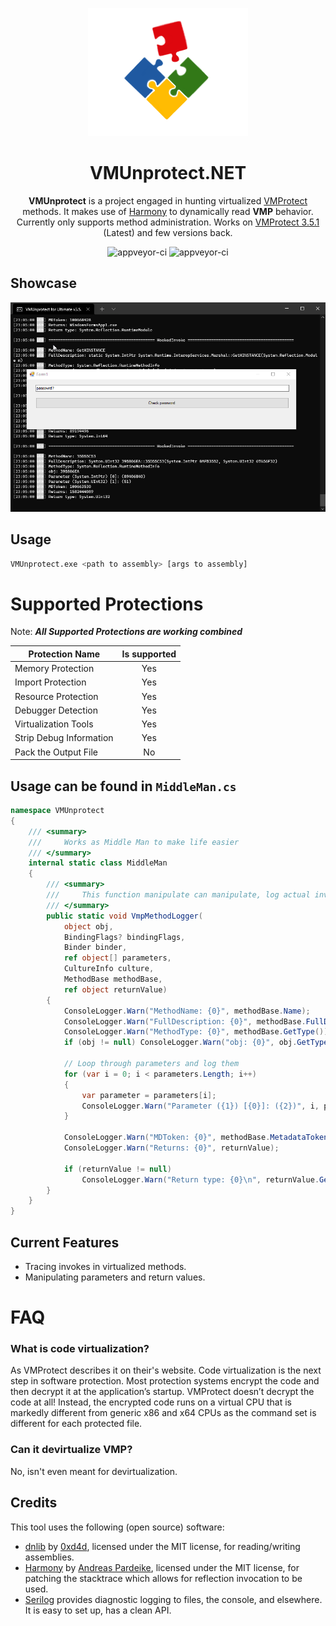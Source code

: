 <p align="center">
  <img width="256" heigth="256" src="VMUP/media/vmup.png">
<h1 align="center">VMUnprotect.NET</h1>
<p align="center">
  <strong>VMUnprotect</strong> is a project engaged in hunting virtualized <a href="https://vmpsoft.com">VMProtect</a> methods. It makes use of <a href="https://github.com/pardeike/Harmony">Harmony</a> to dynamically read <strong>VMP</strong> behavior. Currently only supports method administration. Works on <a href="https://vmpsoft.com/20210919/vmprotect-3-5-1/">VMProtect 3.5.1</a> (Latest) and few versions back.
</p>
</p>
<p align="center">
  <img src="https://forthebadge.com/images/badges/built-with-love.svg" alt="appveyor-ci" />
  <img src="https://forthebadge.com/images/badges/made-with-c-sharp.svg" alt="appveyor-ci" />
</p>
</p>

## Showcase
<img src="VMUP/media/gif.gif">

## Usage
```sh
VMUnprotect.exe <path to assembly> [args to assembly]
```

# Supported Protections
Note: ***All Supported Protections are working combined***

Protection Name | Is supported | 
------------- | :----: 
Memory Protection | Yes 
Import Protection | Yes 
Resource Protection | Yes 
Debugger Detection | Yes 
Virtualization Tools | Yes 
Strip Debug Information | Yes 
Pack the Output File | No

## Usage can be found in ```MiddleMan.cs```
```csharp
namespace VMUnprotect
{
    /// <summary>
    ///     Works as Middle Man to make life easier
    /// </summary>
    internal static class MiddleMan
    {
        /// <summary>
        ///     This function manipulate can manipulate, log actual invokes from virtualized VMP functions.
        /// </summary>
        public static void VmpMethodLogger(
            object obj,
            BindingFlags? bindingFlags,
            Binder binder,
            ref object[] parameters,
            CultureInfo culture,
            MethodBase methodBase,
            ref object returnValue)
        {
            ConsoleLogger.Warn("MethodName: {0}", methodBase.Name);
            ConsoleLogger.Warn("FullDescription: {0}", methodBase.FullDescription());
            ConsoleLogger.Warn("MethodType: {0}", methodBase.GetType());
            if (obj != null) ConsoleLogger.Warn("obj: {0}", obj.GetType());

            // Loop through parameters and log them
            for (var i = 0; i < parameters.Length; i++)
            {
                var parameter = parameters[i];
                ConsoleLogger.Warn("Parameter ({1}) [{0}]: ({2})", i, parameter.GetType(), parameter);
            }

            ConsoleLogger.Warn("MDToken: {0}", methodBase.MetadataToken);
            ConsoleLogger.Warn("Returns: {0}", returnValue);

            if (returnValue != null)
                ConsoleLogger.Warn("Return type: {0}\n", returnValue.GetType());
        }
    }
}
```

## Current Features
- Tracing invokes in virtualized methods.
- Manipulating parameters and return values.

# FAQ
### What is code virtualization? 
As VMProtect describes it on their's website. Code virtualization is the next step in software protection. Most protection systems encrypt the code and then decrypt it at the application’s startup. VMProtect doesn’t decrypt the code at all! Instead, the encrypted code runs on a virtual CPU that is markedly different from generic x86 and x64 CPUs as the command set is different for each protected file.

### Can it devirtualize VMP?
No, isn't even meant for devirtualization.

## Credits
This tool uses the following (open source) software:
* [dnlib](https://github.com/0xd4d/dnlib) by [0xd4d](https://github.com/0xd4d), licensed under the MIT license, for reading/writing assemblies.
* [Harmony](https://github.com/pardeike/Harmony) by [Andreas Pardeike](https://github.com/pardeike), licensed under the MIT license, for patching the stacktrace which allows for reflection invocation to be used.
* [Serilog](https://github.com/serilog/serilog) provides diagnostic logging to files, the console, and elsewhere. It is easy to set up, has a clean API.

